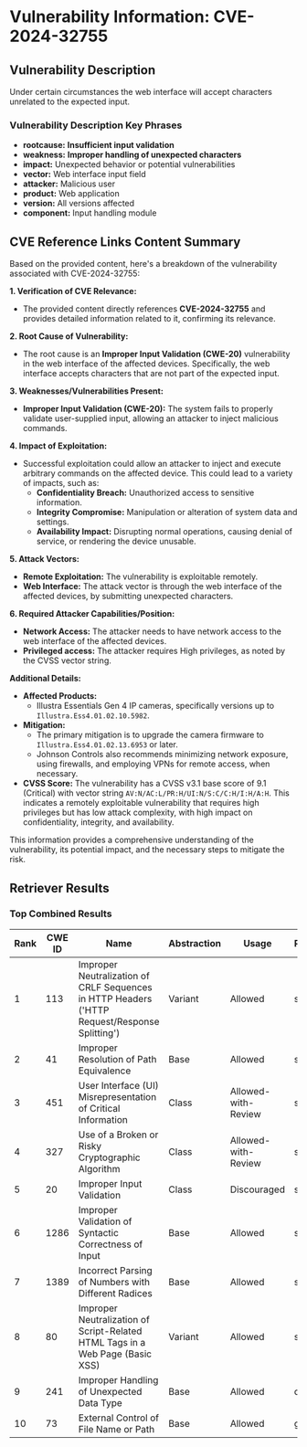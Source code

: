 # Vulnerability Information: CVE-2024-32755

## Vulnerability Description
Under certain circumstances the web interface will accept characters unrelated to the expected input.

### Vulnerability Description Key Phrases
- **rootcause:** **Insufficient input validation**
- **weakness:** **Improper handling of unexpected characters**
- **impact:** Unexpected behavior or potential vulnerabilities
- **vector:** Web interface input field
- **attacker:** Malicious user
- **product:** Web application
- **version:** All versions affected
- **component:** Input handling module

## CVE Reference Links Content Summary
Based on the provided content, here's a breakdown of the vulnerability associated with CVE-2024-32755:

**1. Verification of CVE Relevance:**

*   The provided content directly references **CVE-2024-32755** and provides detailed information related to it, confirming its relevance.

**2. Root Cause of Vulnerability:**

*   The root cause is an **Improper Input Validation (CWE-20)** vulnerability in the web interface of the affected devices. Specifically, the web interface accepts characters that are not part of the expected input.

**3. Weaknesses/Vulnerabilities Present:**

*   **Improper Input Validation (CWE-20):** The system fails to properly validate user-supplied input, allowing an attacker to inject malicious commands.

**4. Impact of Exploitation:**

*   Successful exploitation could allow an attacker to inject and execute arbitrary commands on the affected device. This could lead to a variety of impacts, such as:
    *   **Confidentiality Breach:** Unauthorized access to sensitive information.
    *   **Integrity Compromise:** Manipulation or alteration of system data and settings.
    *   **Availability Impact:** Disrupting normal operations, causing denial of service, or rendering the device unusable.

**5. Attack Vectors:**

*   **Remote Exploitation:** The vulnerability is exploitable remotely.
*   **Web Interface:** The attack vector is through the web interface of the affected devices, by submitting unexpected characters.

**6. Required Attacker Capabilities/Position:**

*   **Network Access:** The attacker needs to have network access to the web interface of the affected devices.
*   **Privileged access:** The attacker requires High privileges, as noted by the CVSS vector string.

**Additional Details:**

*   **Affected Products:**
    *   Illustra Essentials Gen 4 IP cameras, specifically versions up to `Illustra.Ess4.01.02.10.5982`.
*   **Mitigation:**
    *   The primary mitigation is to upgrade the camera firmware to `Illustra.Ess4.01.02.13.6953` or later.
    *   Johnson Controls also recommends minimizing network exposure, using firewalls, and employing VPNs for remote access, when necessary.
*   **CVSS Score:** The vulnerability has a CVSS v3.1 base score of 9.1 (Critical) with vector string `AV:N/AC:L/PR:H/UI:N/S:C/C:H/I:H/A:H`. This indicates a remotely exploitable vulnerability that requires high privileges but has low attack complexity, with high impact on confidentiality, integrity, and availability.

This information provides a comprehensive understanding of the vulnerability, its potential impact, and the necessary steps to mitigate the risk.

## Retriever Results

### Top Combined Results

| Rank | CWE ID | Name | Abstraction | Usage  | Retrievers | Individual Scores |
|------|--------|------|-------------|-------|------------|-------------------|
| 1 | 113 | Improper Neutralization of CRLF Sequences in HTTP Headers ('HTTP Request/Response Splitting') | Variant | Allowed | sparse | 0.097 |
| 2 | 41 | Improper Resolution of Path Equivalence | Base | Allowed | sparse | 0.089 |
| 3 | 451 | User Interface (UI) Misrepresentation of Critical Information | Class | Allowed-with-Review | sparse | 0.088 |
| 4 | 327 | Use of a Broken or Risky Cryptographic Algorithm | Class | Allowed-with-Review | sparse | 0.088 |
| 5 | 20 | Improper Input Validation | Class | Discouraged | sparse | 0.087 |
| 6 | 1286 | Improper Validation of Syntactic Correctness of Input | Base | Allowed | sparse | 0.086 |
| 7 | 1389 | Incorrect Parsing of Numbers with Different Radices | Base | Allowed | sparse | 0.086 |
| 8 | 80 | Improper Neutralization of Script-Related HTML Tags in a Web Page (Basic XSS) | Variant | Allowed | sparse | 0.085 |
| 9 | 241 | Improper Handling of Unexpected Data Type | Base | Allowed | dense | 0.570 |
| 10 | 73 | External Control of File Name or Path | Base | Allowed | graph | 0.003 |

